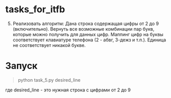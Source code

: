 # tasks_for_itfb

5. Реализовать алгоритм:
Дана строка содержащая цифры от 2 до 9 (включительно). Вернуть все возможные комбинации пар
букв, которые можно получить для данных цифр.
Маппинг цифр на буквы соответствует клавиатуре телефона (2 - абвг, 3-дежз и т.п.). Единица не
соответствует никакой букве.


# Запуск

>python task_5.py desired_line 

где desired_line - это нужная строка с цифрами от 2 до 9